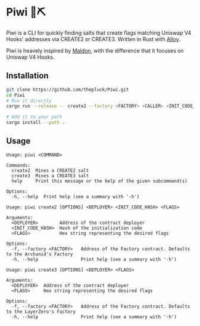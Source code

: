 # Piwi 🧂⛏️

Piwi is a CLI for quickly finding salts that create flags matching Uniswap V4 Hooks' addresses via CREATE2 or CREATE3.
Written in Rust with [Alloy](https://github.com/alloy-rs/core).

Piwi is heavely inspired by [Maldon](https://github.com/flood-protocol/maldon), with the difference that it focuses on Uniswap V4 Hooks.

## Installation

```bash
git clone https://github.com/thepluck/Piwi.git
cd Piwi
# Run it directly
cargo run --release -- create2 --factory <FACTORY> <CALLER> <INIT_CODE_HASH> <FLAGS>

# Add it to your path
cargo install --path .
```

## Usage

```
Usage: piwi <COMMAND>

Commands:
  create2  Mines a CREATE2 salt
  create3  Mines a CREATE3 salt
  help     Print this message or the help of the given subcommand(s)

Options:
  -h, --help  Print help (see a summary with '-h')

Usage: piwi create2 [OPTIONS] <DEPLOYER> <INIT_CODE_HASH> <FLAGS>

Arguments:
  <DEPLOYER>        Address of the contract deployer
  <INIT_CODE_HASH>  Hash of the initialization code
  <FLAGS>           Hex string representing the desired flags

Options:
  -f, --factory <FACTORY>   Address of the Factory contract. Defaults to the Archanid's Factory
  -h, --help                Print help (see a summary with '-h')

Usage: piwi create3 [OPTIONS] <DEPLOYER> <FLAGS>

Arguments:
  <DEPLOYER>  Address of the contract deployer
  <FLAGS>     Hex string representing the desired flags

Options:
  -f, --factory <FACTORY>   Address of the Factory contract. Defaults to the LayerZero's Factory
  -h, --help                Print help (see a summary with '-h')
```

